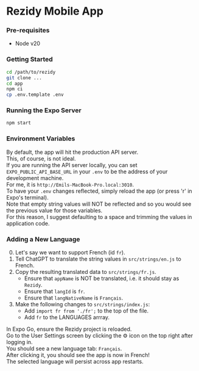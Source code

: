 # Rezidy Mobile App

### Pre-requisites
- Node v20

### Getting Started
```bash
cd /path/to/rezidy
git clone ...
cd app
npm ci
cp .env.template .env
```

### Running the Expo Server
```bash
npm start
```

### Environment Variables
By default, the app will hit the production API server.  
This, of course, is not ideal.  
If you are running the API server locally, you can set `EXPO_PUBLIC_API_BASE_URL` in your `.env` to be the address of your development machine.  
For me, it is `http://Emils-MacBook-Pro.local:3010`.  
To have your `.env` changes reflected, simply reload the app (or press 'r' in Expo's terminal).  
Note that empty string values will NOT be reflected and so you would see the previous value for those variables.  
For this reason, I suggest defaulting to a space and trimming the values in application code.  

### Adding a New Language
0. Let's say we want to support French (id `fr`).
1. Tell ChatGPT to translate the string values in `src/strings/en.js` to French.
2. Copy the resulting translated data to `src/strings/fr.js`.
    - Ensure that `appName` is NOT be translated, i.e. it should stay as `Rezidy`.
    - Ensure that `langId` is `fr`.
    - Ensure that `langNativeName` is `Français`.
3. Make the following changes to `src/strings/index.js`:
    - Add `import fr from './fr';` to the top of the file.
    - Add `fr` to the LANGUAGES arrray.

In Expo Go, ensure the Rezidy project is reloaded.  
Go to the User Settings screen by clicking the ⚙️ icon on the top right after logging in.  
You should see a new language tab: `Français`.  
After clicking it, you should see the app is now in French!  
The selected language will persist across app restarts.  
